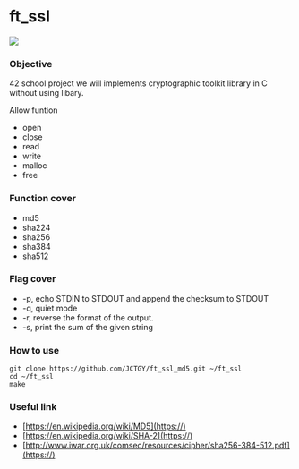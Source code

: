 # ft_ssl

![](https://i.imgur.com/5gbYhtW.jpg)

### Objective
42 school project we will implements cryptographic toolkit library in C without using libary.

Allow funtion
* open
* close 
* read
* write
* malloc
* free

### Function cover
* md5
* sha224
* sha256
* sha384
* sha512

### Flag cover
* -p, echo STDIN to STDOUT and append the checksum to STDOUT
* -q, quiet mode
* -r, reverse the format of the output.
* -s, print the sum of the given string

### How to use
```
git clone https://github.com/JCTGY/ft_ssl_md5.git ~/ft_ssl
cd ~/ft_ssl
make
```
### Useful link
* [https://en.wikipedia.org/wiki/MD5](https://)
* [https://en.wikipedia.org/wiki/SHA-2](https://)
* [http://www.iwar.org.uk/comsec/resources/cipher/sha256-384-512.pdf](https://)
